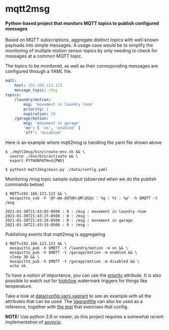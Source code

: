 # mqtt2msg
#### Python-based project that monitors MQTT topics to publish configured messages

Based on MQTT subscriptions, aggregate distinct topics with well-known
payloads into simple messages. A usage case would be to simplify the monitoring
of multiple motion sensor topics by only needing to check for messages at
a common MQTT topic.

The topics to be monitored, as well as their
corresponding messages are configured through a YAML file.

```yaml
mqtt:
    host: 192.168.123.123
    message_topic: /msg
topics:
    /laundry/motion:
        msg: 'movement in laundry room'
        priority: 1
        expiration: 20
    /garage/motion:
        msg: 'movement in garage'
        'on': [ 'on', 'enabled' ]
        'off': 'disabled'
```

Here is an example where mqtt2msg is handling the yaml file shown above
```shell script
$ ./mqtt2msg/bin/create-env.sh && \
  source ./env/bin/activate && \
  export PYTHONPATH=${PWD}

$ python3 mqtt2msg/main.py ./data/config.yaml
```

Monitoring /msg topic sample output (observed when we do the publish commands below)
```shell script
$ MQTT=192.168.123.123 && \
  mosquitto_sub -F '@Y-@m-@dT@H:@M:@S@z : %q : %t : %p' -h $MQTT -t /msg

2021-01-30T21:43:03-0500 : 0 : /msg : movement in laundry room
2021-01-30T21:43:27-0500 : 0 : /msg :
2021-01-30T21:43:29-0500 : 0 : /msg : movement in garage
2021-01-30T21:43:33-0500 : 0 : /msg :
```

Publishing events that mqtt2msg is aggregating
```shell script
$ MQTT=192.168.123.123 && \
  mosquitto_pub -h $MQTT -t /laundry/motion -m on && \
  mosquitto_pub -h $MQTT -t /garage/motion -m enabled && \
  sleep 30 && \
  mosquitto_pub -h $MQTT -t /garage/motion -m disabled && \
  echo ok
```


To have a notion of importance, you can use the
[priority](https://github.com/flavio-fernandes/mqtt2msg/blob/df1b11268c58f5566e99b4c209b3c30dce481d69/data/config.yaml.vagrant#L21)
attribute. It is also possible to watch out for
[high/low](https://github.com/flavio-fernandes/mqtt2msg/blob/df1b11268c58f5566e99b4c209b3c30dce481d69/data/config.yaml.vagrant#L26-L27)
watermark triggers for things like temperature.

Take a look at [data/config.yaml.vagrant](https://github.com/flavio-fernandes/mqtt2msg/blob/master/data/config.yaml.vagrant)
to see an example with all the attributes that can be used. The
[Vagrantfile](https://github.com/flavio-fernandes/mqtt2msg/blob/master/Vagrantfile) can also be used as
a reference, together with
[the test](https://github.com/flavio-fernandes/mqtt2msg/blob/master/mqtt2msg/tests/basic_test.sh.vagrant)
that exercises that config.

**NOTE:** Use python 3.9 or newer, as this project requires a somewhat
recent implementation of [asyncio](https://realpython.com/async-io-python/).